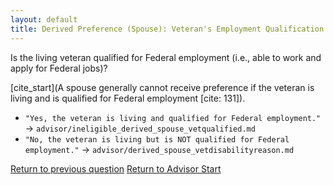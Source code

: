 ```yaml
---
layout: default
title: Derived Preference (Spouse): Veteran's Employment Qualification
---
```


Is the living veteran qualified for Federal employment (i.e., able to work and apply for Federal jobs)?

[cite_start](A spouse generally cannot receive preference if the veteran is living and is qualified for Federal employment [cite: 131]).

*   `"Yes, the veteran is living and qualified for Federal employment."` -> `advisor/ineligible_derived_spouse_vetqualified.md`
*   `"No, the veteran is living but is NOT qualified for Federal employment."` -> `advisor/derived_spouse_vetdisabilityreason.md`

[Return to previous question](./derived_spouse_vetliving.md)
[Return to Advisor Start](./start.md)
